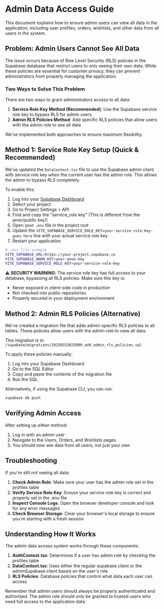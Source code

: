 # Admin Data Access Guide

This document explains how to ensure admin users can view all data in the application, including user profiles, orders, wishlists, and other data from all users in the system.

## Problem: Admin Users Cannot See All Data

The issue occurs because of Row Level Security (RLS) policies in the Supabase database that restrict users to only seeing their own data. While these policies are essential for customer privacy, they can prevent administrators from properly managing the application.

### Two Ways to Solve This Problem

There are two ways to grant administrators access to all data:

1. **Service Role Key Method (Recommended)**: Use the Supabase service role key to bypass RLS for admin users
2. **Admin RLS Policies Method**: Add specific RLS policies that allow users with the admin role to see all data

We've implemented both approaches to ensure maximum flexibility.

## Method 1: Service Role Key Setup (Quick & Recommended)

We've updated the `DataContext.tsx` file to use the Supabase admin client with service role key when the current user has the admin role. This allows the admin to bypass RLS completely.

To enable this:

1. Log into your [Supabase Dashboard](https://app.supabase.com/)
2. Select your project
3. Go to Project Settings > API
4. Find and copy the "service_role key" (This is different from the anon/public key!)
5. Open your `.env` file in the project root
6. Update the `VITE_SUPABASE_SERVICE_ROLE_KEY=your-service-role-key-goes-here` line with your actual service role key
7. Restart your application

```bash
# .env file example
VITE_SUPABASE_URL=https://your-project.supabase.co
VITE_SUPABASE_ANON_KEY=your-anon-key
VITE_SUPABASE_SERVICE_ROLE_KEY=your-service-role-key
```

⚠️ **SECURITY WARNING**: The service role key has full access to your database, bypassing all RLS policies. Make sure this key is:
- Never exposed in client-side code in production
- Not checked into public repositories
- Properly secured in your deployment environment

## Method 2: Admin RLS Policies (Alternative)

We've created a migration file that adds admin-specific RLS policies to all tables. These policies allow users with the admin role to view all data.

This migration is in: `/supabase/migrations/20250315025000_add_admin_rls_policies.sql`

To apply these policies manually:

1. Log into your Supabase Dashboard
2. Go to the SQL Editor
3. Copy and paste the contents of the migration file
4. Run the SQL

Alternatively, if using the Supabase CLI, you can run:

```bash
supabase db push
```

## Verifying Admin Access

After setting up either method:

1. Log in with an admin user
2. Navigate to the Users, Orders, and Wishlists pages
3. You should now see data from all users, not just your own

## Troubleshooting

If you're still not seeing all data:

1. **Check Admin Role**: Make sure your user has the admin role set in the profiles table
2. **Verify Service Role Key**: Ensure your service role key is correct and properly set in the .env file
3. **Inspect Console Logs**: Open the browser developer console and look for any error messages
4. **Check Browser Storage**: Clear your browser's local storage to ensure you're starting with a fresh session

## Understanding How It Works

The admin data access system works through these components:

1. **AuthContext.tsx**: Determines if a user has admin role by checking the profiles table
2. **DataContext.tsx**: Uses either the regular supabase client or the adminSupabase client based on the user's role
3. **RLS Policies**: Database policies that control what data each user can access

Remember that admin users should always be properly authenticated and authorized. The admin role should only be granted to trusted users who need full access to the application data. 